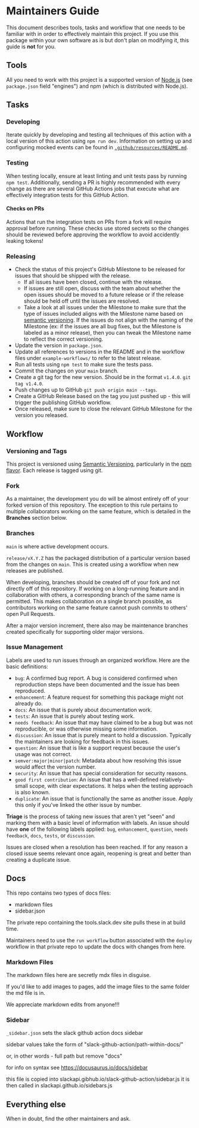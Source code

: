 # Maintainers Guide

This document describes tools, tasks and workflow that one needs to be familiar with in order to effectively maintain
this project. If you use this package within your own software as is but don't plan on modifying it, this guide is
**not** for you.

## Tools

All you need to work with this project is a supported version of [Node.js](https://nodejs.org/en/)
(see `package.json` field "engines") and npm (which is distributed with Node.js).

## Tasks

### Developing

Iterate quickly by developing and testing all techniques of this action with a local version of this action using `npm run dev`.
Information on setting up and configuring mocked events can be found in [`.github/resources/README.md`](./resources/README.md).

### Testing

When testing locally, ensure at least linting and unit tests pass by running `npm test`.
Additionally, sending a PR is highly recommended with every change as there are several GitHub
Actions jobs that execute what are effectively integration tests for this GitHub Action.

#### Checks on PRs

Actions that run the integration tests on PRs from a fork will require approval before running.
These checks use stored secrets so the changes should be reviewed before approving the workflow to
avoid accidently leaking tokens!

### Releasing

* Check the status of this project's GitHub Milestone to be released for issues that should be shipped with the release.
  -  If all issues have been closed, continue with the release.
  -  If issues are still open, discuss with the team about whether the open issues should be moved to a future release or if the release should be held off until the issues are resolved.
  -  Take a look at all issues under the Milestone to make sure that the type of issues included aligns with the Milestone name based on [semantic versioning](https://semver.org/). If the issues do not align with the naming of the Milestone (ex: if the issues are all bug fixes, but the Milestone is labeled as a minor release), then you can tweak the Milestone name to reflect the correct versioning.
* Update the version in `package.json`.
* Update all references to versions in the README and in the workflow files under `example-workflows/` to refer to the latest release.
* Run all tests using `npm test` to make sure the tests pass.
* Commit the changes on your `main` branch.
* Create a git tag for the new version. Should be in the format `v1.4.0`. `git tag v1.4.0`.
* Push changes up to GitHub `git push origin main --tags`.
* Create a GitHub Release based on the tag you just pushed up - this will trigger the publishing
  GitHub workflow.
* Once released, make sure to close the relevant GitHub Milestone for the version you released.

## Workflow

### Versioning and Tags

This project is versioned using [Semantic Versioning](http://semver.org/), particularly in the
[npm flavor](https://docs.npmjs.com/getting-started/semantic-versioning). Each release is tagged
using git.

### Fork

As a maintainer, the development you do will be almost entirely off of your forked version of this repository. The exception to this rule pertains to multiple collaborators working on the same feature, which is detailed in the **Branches** section below.

### Branches

`main` is where active development occurs.

`release/vX.Y.Z` has the packaged distribution of a particular version based from the changes on `main`. This is created using a workflow when new releases are published.

When developing, branches should be created off of your fork and not directly off of this repository. If working on a long-running feature and in collaboration with others, a corresponding branch of the same name is permitted. This makes collaboration on a single branch possible, as contributors working on the same feature cannot push commits to others' open Pull Requests.

After a major version increment, there also may be maintenance branches created specifically for supporting older major versions.

### Issue Management

Labels are used to run issues through an organized workflow. Here are the basic definitions:

*  `bug`: A confirmed bug report. A bug is considered confirmed when reproduction steps have been
   documented and the issue has been reproduced.
*  `enhancement`: A feature request for something this package might not already do.
*  `docs`: An issue that is purely about documentation work.
*  `tests`: An issue that is purely about testing work.
*  `needs feedback`: An issue that may have claimed to be a bug but was not reproducible, or was otherwise missing some information.
*  `discussion`: An issue that is purely meant to hold a discussion. Typically the maintainers are looking for feedback in this issues.
*  `question`: An issue that is like a support request because the user's usage was not correct.
*  `semver:major|minor|patch`: Metadata about how resolving this issue would affect the version number.
*  `security`: An issue that has special consideration for security reasons.
*  `good first contribution`: An issue that has a well-defined relatively-small scope, with clear expectations. It helps when the testing approach is also known.
*  `duplicate`: An issue that is functionally the same as another issue. Apply this only if you've linked the other issue by number.

**Triage** is the process of taking new issues that aren't yet "seen" and marking them with a basic
level of information with labels. An issue should have **one** of the following labels applied:
`bug`, `enhancement`, `question`, `needs feedback`, `docs`, `tests`, or `discussion`.

Issues are closed when a resolution has been reached. If for any reason a closed issue seems
relevant once again, reopening is great and better than creating a duplicate issue.

## Docs

This repo contains two types of docs files:

* markdown files
* sidebar.json

The private repo containing the tools.slack.dev site pulls these in at build time.

Maintainers need to use the `run workflow` button associated with the `deploy` workflow in that private repo  to update the docs with changes from here. 

### Markdown Files

The markdown files here are secretly mdx files in disguise.

If you'd like to add images to pages, add the image files to the same folder the md file is in.

We appreciate markdown edits from anyone!!! 

### Sidebar

`_sidebar.json` sets the slack github action docs sidebar 

sidebar values take the form of "slack-github-action/path-within-docs/"

or, in other words - full path but remove "docs"

for info on syntax see https://docusaurus.io/docs/sidebar

this file is copied into slackapi.gibhub.io/slack-github-action/sidebar.js it is then called in slackapi.github.io/sidebars.js

## Everything else

When in doubt, find the other maintainers and ask.
